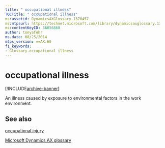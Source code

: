 ```yaml
---
title: " occupational illness"
TOCTitle: " occupational illness"
ms:assetid: DynamicsAXGlossary.1370457
ms:mtpsurl: https://technet.microsoft.com/library/dynamicsaxglossary.1370457(v=AX.60)
ms:contentKeyID: 36056860
author: tonyafehr
ms.date: 08/25/2014
mtps_version: v=AX.60
f1_keywords:
- Glossary.occupational illness
---
```


# occupational illness


[!INCLUDE[archive-banner](includes/archive-banner.md)]

An illness caused by exposure to environmental factors in the work environment.

## See also

[occupational injury](occupational-injury.md)

[Microsoft Dynamics AX glossary](glossary/microsoft-dynamics-ax-glossary.md)

  


